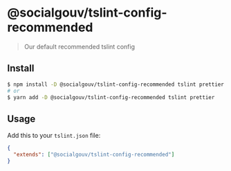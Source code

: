 # @socialgouv/tslint-config-recommended

> Our default recommended tslint config

## Install

```sh
$ npm install -D @socialgouv/tslint-config-recommended tslint prettier
# or
$ yarn add -D @socialgouv/tslint-config-recommended tslint prettier
```

## Usage

Add this to your `tslint.json` file:

```json
{
  "extends": ["@socialgouv/tslint-config-recommended"]
}
```

